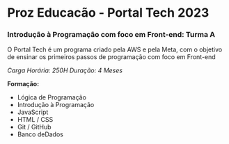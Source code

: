 # Proz Educacão - Portal Tech 2023

### Introdução à Programação com foco em Front-end: Turma A

O Portal Tech é um programa criado pela AWS e pela Meta, com o objetivo de ensinar os primeiros passos de programação com foco em Front-end

*Carga Horária: 250H
Duração: 4 Meses*

**Formação:**
- Lógica de Programação
- Introdução à Programação
- JavaScript
- HTML / CSS
- Git / GitHub
- Banco deDados